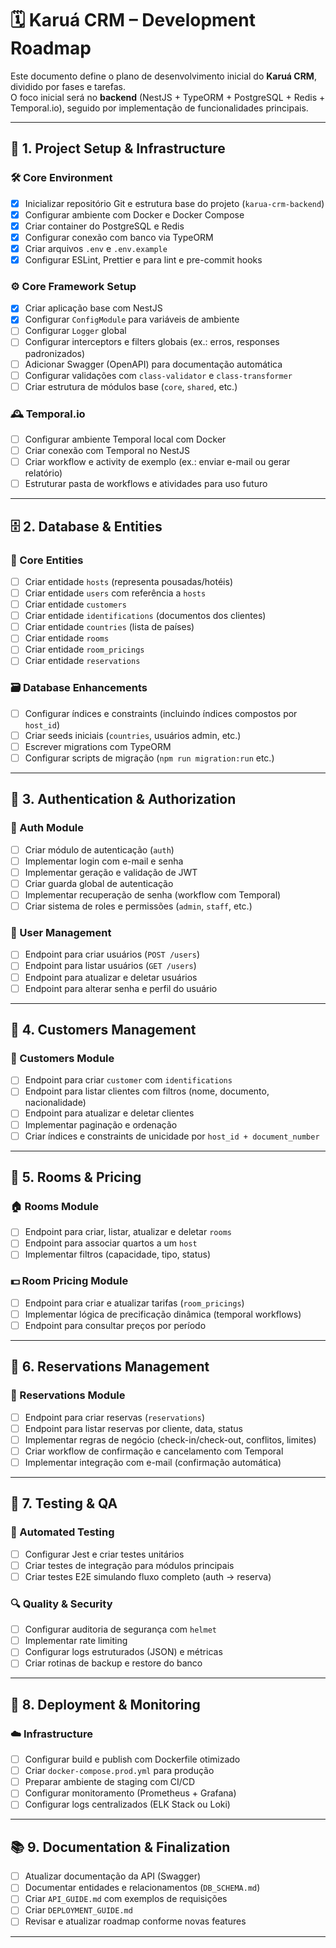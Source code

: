# 🗓️ Karuá CRM – Development Roadmap

Este documento define o plano de desenvolvimento inicial do **Karuá CRM**, dividido por fases e tarefas.  
O foco inicial será no **backend** (NestJS + TypeORM + PostgreSQL + Redis + Temporal.io), seguido por implementação de funcionalidades principais.

---

## 🧱 1. Project Setup & Infrastructure

### 🛠️ Core Environment
- [x] Inicializar repositório Git e estrutura base do projeto (`karua-crm-backend`)
- [x] Configurar ambiente com Docker e Docker Compose
- [x] Criar container do PostgreSQL e Redis
- [x] Configurar conexão com banco via TypeORM
- [x] Criar arquivos `.env` e `.env.example`
- [x] Configurar ESLint, Prettier e para lint e pre-commit hooks

### ⚙️ Core Framework Setup
- [x] Criar aplicação base com NestJS
- [x] Configurar `ConfigModule` para variáveis de ambiente
- [ ] Configurar `Logger` global
- [ ] Configurar interceptors e filters globais (ex.: erros, responses padronizados)
- [ ] Adicionar Swagger (OpenAPI) para documentação automática
- [ ] Configurar validações com `class-validator` e `class-transformer`
- [ ] Criar estrutura de módulos base (`core`, `shared`, etc.)

### 🕰️ Temporal.io
- [ ] Configurar ambiente Temporal local com Docker
- [ ] Criar conexão com Temporal no NestJS
- [ ] Criar workflow e activity de exemplo (ex.: enviar e-mail ou gerar relatório)
- [ ] Estruturar pasta de workflows e atividades para uso futuro

---

## 🗄️ 2. Database & Entities

### 📁 Core Entities
- [ ] Criar entidade `hosts` (representa pousadas/hotéis)
- [ ] Criar entidade `users` com referência a `hosts`
- [ ] Criar entidade `customers`
- [ ] Criar entidade `identifications` (documentos dos clientes)
- [ ] Criar entidade `countries` (lista de países)
- [ ] Criar entidade `rooms`
- [ ] Criar entidade `room_pricings`
- [ ] Criar entidade `reservations`

### 🗃️ Database Enhancements
- [ ] Configurar índices e constraints (incluindo índices compostos por `host_id`)
- [ ] Criar seeds iniciais (`countries`, usuários admin, etc.)
- [ ] Escrever migrations com TypeORM
- [ ] Configurar scripts de migração (`npm run migration:run` etc.)

---

## 🔐 3. Authentication & Authorization

### 👤 Auth Module
- [ ] Criar módulo de autenticação (`auth`)
- [ ] Implementar login com e-mail e senha
- [ ] Implementar geração e validação de JWT
- [ ] Criar guarda global de autenticação
- [ ] Implementar recuperação de senha (workflow com Temporal)
- [ ] Criar sistema de roles e permissões (`admin`, `staff`, etc.)

### 👥 User Management
- [ ] Endpoint para criar usuários (`POST /users`)
- [ ] Endpoint para listar usuários (`GET /users`)
- [ ] Endpoint para atualizar e deletar usuários
- [ ] Endpoint para alterar senha e perfil do usuário

---

## 👤 4. Customers Management

### 🧾 Customers Module
- [ ] Endpoint para criar `customer` com `identifications`
- [ ] Endpoint para listar clientes com filtros (nome, documento, nacionalidade)
- [ ] Endpoint para atualizar e deletar clientes
- [ ] Implementar paginação e ordenação
- [ ] Criar índices e constraints de unicidade por `host_id + document_number`

---

## 🏨 5. Rooms & Pricing

### 🏠 Rooms Module
- [ ] Endpoint para criar, listar, atualizar e deletar `rooms`
- [ ] Endpoint para associar quartos a um `host`
- [ ] Implementar filtros (capacidade, tipo, status)

### 💵 Room Pricing Module
- [ ] Endpoint para criar e atualizar tarifas (`room_pricings`)
- [ ] Implementar lógica de precificação dinâmica (temporal workflows)
- [ ] Endpoint para consultar preços por período

---

## 📅 6. Reservations Management

### 📑 Reservations Module
- [ ] Endpoint para criar reservas (`reservations`)
- [ ] Endpoint para listar reservas por cliente, data, status
- [ ] Implementar regras de negócio (check-in/check-out, conflitos, limites)
- [ ] Criar workflow de confirmação e cancelamento com Temporal
- [ ] Implementar integração com e-mail (confirmação automática)

---

## 🧪 7. Testing & QA

### 🧰 Automated Testing
- [ ] Configurar Jest e criar testes unitários
- [ ] Criar testes de integração para módulos principais
- [ ] Criar testes E2E simulando fluxo completo (auth → reserva)

### 🔍 Quality & Security
- [ ] Configurar auditoria de segurança com `helmet`
- [ ] Implementar rate limiting
- [ ] Configurar logs estruturados (JSON) e métricas
- [ ] Criar rotinas de backup e restore do banco

---

## 🚀 8. Deployment & Monitoring

### ☁️ Infrastructure
- [ ] Configurar build e publish com Dockerfile otimizado
- [ ] Criar `docker-compose.prod.yml` para produção
- [ ] Preparar ambiente de staging com CI/CD
- [ ] Configurar monitoramento (Prometheus + Grafana)
- [ ] Configurar logs centralizados (ELK Stack ou Loki)

---

## 📚 9. Documentation & Finalization

- [ ] Atualizar documentação da API (Swagger)
- [ ] Documentar entidades e relacionamentos (`DB_SCHEMA.md`)
- [ ] Criar `API_GUIDE.md` com exemplos de requisições
- [ ] Criar `DEPLOYMENT_GUIDE.md`
- [ ] Revisar e atualizar roadmap conforme novas features

---
